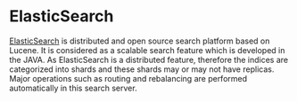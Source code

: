 ElasticSearch
=============

<a href="http://www.searchblox.com/solr-vs-elasticsearch">ElasticSearch</a> is distributed and open source search platform based on Lucene. It is considered as a scalable search feature which is developed in the JAVA. As ElasticSearch is a distributed feature, therefore the indices are categorized into shards and these shards may or may not have replicas. Major operations such as routing and rebalancing are performed automatically in this search server.
